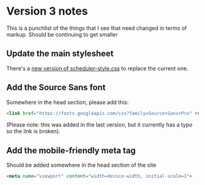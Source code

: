 # Version 3 notes

This is a punchlist of the things that I see that need changed in terms of markup. Should be continuing to get smaller

## Update the main stylesheet
There's a [new version of scheduler-style.css](https://github.com/redblueconcepts/Naked-Clean-SCHEDULER/blob/master/Scheduler_files/styles/scheduler-style.css) to replace the current one.


## Add the Source Sans font
Somewhere in the head section, please add this:
```html
<link href="https://fonts.googleapis.com/css?family=Source+Sans+Pro" rel="stylesheet">	
```
(Please note: this was added in the last version, but it currently has a typo so the link is broken).

## Add the mobile-friendly meta tag 

Should be added somewhere in the head section of the site

```html
<meta name="viewport" content="width=device-width, initial-scale=1">
```
